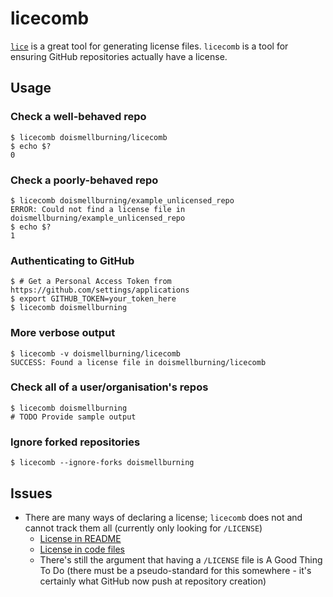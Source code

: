 # licecomb

[`lice`](https://github.com/licenses/lice) is a great tool for generating license files. `licecomb` is a tool for ensuring GitHub repositories actually have a license.

## Usage

### Check a well-behaved repo

    $ licecomb doismellburning/licecomb
    $ echo $?
    0

### Check a poorly-behaved repo

    $ licecomb doismellburning/example_unlicensed_repo
    ERROR: Could not find a license file in doismellburning/example_unlicensed_repo
    $ echo $?
    1

### Authenticating to GitHub

    $ # Get a Personal Access Token from https://github.com/settings/applications
    $ export GITHUB_TOKEN=your_token_here
    $ licecomb doismellburning

### More verbose output

    $ licecomb -v doismellburning/licecomb
    SUCCESS: Found a license file in doismellburning/licecomb

### Check all of a user/organisation's repos

    $ licecomb doismellburning
    # TODO Provide sample output

### Ignore forked repositories

    $ licecomb --ignore-forks doismellburning

## Issues

* There are many ways of declaring a license; `licecomb` does not and cannot track them all (currently only looking for `/LICENSE`)
    * [License in README](https://github.com/stig/json-framework/)
    * [License in code files](https://github.com/johnezang/JSONKit/)
    * There's still the argument that having a `/LICENSE` file is A Good Thing To Do (there must be a pseudo-standard for this somewhere - it's certainly what GitHub now push at repository creation)
